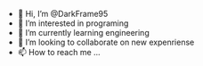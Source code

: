 - 👋 Hi, I’m @DarkFrame95
- 👀 I’m interested in programing
- 🌱 I’m currently learning engineering
- 💞️ I’m looking to collaborate on new expenriense
- 📫 How to reach me ...

<!---
DarkFrame95/DarkFrame95 is a ✨ special ✨ repository because its `README.md` (this file) appears on your GitHub profile.
You can click the Preview link to take a look at your changes.
--->
